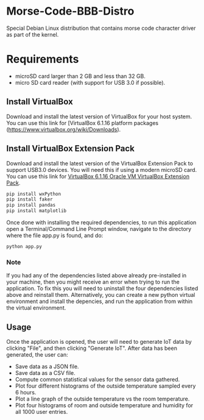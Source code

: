 # Morse-Code-BBB-Distro
Special Debian Linux distribution that contains morse code character driver as part of the kernel.

# Requirements
* microSD card larger than 2 GB and less than 32 GB.
* micro SD card reader (with support for USB 3.0 if possible).

## Install VirtualBox
Download and install the latest version of VirtualBox for your host system. You can use this link for [VirtualBox 6.1.16 platform packages (https://www.virtualbox.org/wiki/Downloads).

## Install VirtualBox Extension Pack
Download and install the latest version of the VirtualBox Extension Pack to support USB3.0 devices. You will need this if using a modern microSD card. You can use this link for [VirtualBox 6.1.16 Oracle VM VirtualBox Extension Pack](https://www.virtualbox.org/wiki/Downloads).

```bash
pip install wxPython
pip install faker
pip install pandas
pip install matplotlib
```

Once done with installing the required dependencies, to run this application open a Terminal/Command Line Prompt window, navigate to the directory where the file app.py is found, and do:
```bash
python app.py
```
### Note
If you had any of the dependencies listed above already pre-installed in your machine, then you might receive an error when trying to run the application. To fix this you will need to uninstall the four dependencies listed above and reinstall them. Alternatively, you can create a new python virtual environment and install the depencies, and run the application from within the virtual environment.

## Usage
Once the application is opened, the user will need to generate IoT data by clicking "File", and then clicking "Generate IoT".
After data has been generated, the user can:

* Save data as a JSON file.
* Save data as a CSV file.
* Compute common statistical values for the sensor data gathered.
* Plot four different histograms of the outside temperature sampled every 6 hours.
* Plot a line graph of the outside temperature vs the room temperature.
* Plot four histograms of room and outside temperature and humidity for all 1000 user entries.
